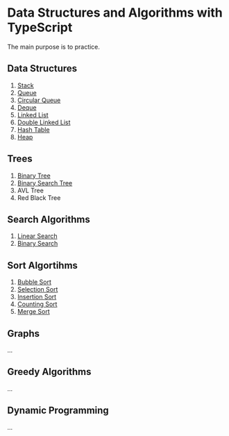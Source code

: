 # Data Structures and Algorithms with TypeScript

The main purpose is to practice.

## Data Structures
1. [Stack](https://github.com/bberkay/dsa-with-typescript/blob/main/data-structures/stack.ts)
2. [Queue](https://github.com/bberkay/dsa-with-typescript/blob/main/data-structures/queue.ts)
3. [Circular Queue](https://github.com/bberkay/dsa-with-typescript/blob/main/data-structures/circular_queue.ts)
4. [Deque](https://github.com/bberkay/dsa-with-typescript/blob/main/data-structures/deque.ts)
5. [Linked List](https://github.com/bberkay/dsa-with-typescript/blob/main/data-structures/linked_list.ts)
6. [Double Linked List](https://github.com/bberkay/dsa-with-typescript/blob/main/data-structures/double_linked_list.ts)
7. [Hash Table](https://github.com/bberkay/dsa-with-typescript/blob/main/data-structures/hash_table.ts)
8. [Heap](https://github.com/bberkay/dsa-with-typescript/blob/main/data-structures/heap.ts)

## Trees
1. [Binary Tree](https://github.com/bberkay/dsa-with-typescript/blob/main/trees/binary_tree.ts)
2. [Binary Search Tree](https://github.com/bberkay/dsa-with-typescript/blob/main/trees/binary_search_tree.ts)
3. AVL Tree
4. Red Black Tree

## Search Algorithms
1. [Linear Search](https://github.com/bberkay/dsa-with-typescript/blob/main/search-algorithms/linear_search.ts)
2. [Binary Search](https://github.com/bberkay/dsa-with-typescript/blob/main/search-algorithms/binary_search.ts)

## Sort Algortihms
1. [Bubble Sort](https://github.com/bberkay/dsa-with-typescript/blob/main/sort-algorithms/bubble_sort.ts)
2. [Selection Sort](https://github.com/bberkay/dsa-with-typescript/blob/main/sort-algorithms/selection_sort.ts)
3. [Insertion Sort](https://github.com/bberkay/dsa-with-typescript/blob/main/sort-algorithms/insertion_sort.ts)
4. [Counting Sort](https://github.com/bberkay/dsa-with-typescript/blob/main/sort-algorithms/counting_sort.ts)
5. [Merge Sort](https://github.com/bberkay/dsa-with-typescript/blob/main/sort-algorithms/merge_sort.ts)

## Graphs
...

## Greedy Algorithms
...

## Dynamic Programming
...



